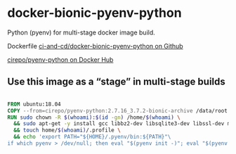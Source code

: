 # docker-bionic-pyenv-python

Python (pyenv) for multi-stage docker image build.

Dockerfile [ci-and-cd/docker-bionic-pyenv-python on Github](https://github.com/ci-and-cd/docker-bionic-pyenv-python)

[cirepo/pyenv-python on Docker Hub](https://hub.docker.com/r/cirepo/pyenv-python/)

## Use this image as a “stage” in multi-stage builds

```dockerfile

FROM ubuntu:18.04
COPY --from=cirepo/pyenv-python:2.7.16_3.7.2-bionic-archive /data/root /
RUN sudo chown -R $(whoami):$(id -gn) /home/$(whoami) \
  && sudo apt-get -y install gcc libbz2-dev libsqlite3-dev libssl-dev make zlib1g-dev \
  && touch home/$(whoami)/.profile \
  && echo 'export PATH="${HOME}/.pyenv/bin:${PATH}"\
if which pyenv > /dev/null; then eval "$(pyenv init -)"; eval "$(pyenv virtualenv-init -)"; fi' | tee -a home/$(whoami)/.profile

```

